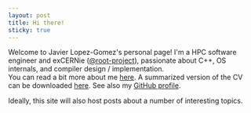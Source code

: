 ```yaml
---
layout: post
title: Hi there!
sticky: true
---
```


Welcome to Javier Lopez-Gomez's personal page!
I'm a HPC software engineer and exCERNie ([@root-project](https://github.com/root-project/)), passionate about C++, OS internals, and compiler design / implementation.<br/>
You can read a bit more about me [here](/about).
A summarized version of the CV can be downloaded [here](/public/cv_en-US.pdf).
See also my [GitHub profile](https://github.com/jalopezg-git/).

Ideally, this site will also host posts about a number of interesting topics.
